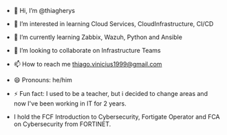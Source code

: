 - 👋 Hi, I’m @thiagherys
- 👀 I’m interested in learning Cloud Services, CloudInfrastructure, CI/CD 
- 🌱 I’m currently learning Zabbix, Wazuh, Python and Ansible
- 💞️ I’m looking to collaborate on Infrastructure Teams
- 📫 How to reach me thiago.vinicius1999@gmail.com 
- 😄 Pronouns: he/him
- ⚡ Fun fact: I used to be a teacher, but i decided to change areas and now I've been working in IT for 2 years.

- I hold the FCF Introduction to Cybersecurity, Fortigate Operator and FCA on Cybersecurity from FORTINET.

<!---
thiagherys/thiagherys is a ✨ special ✨ repository because its `README.md` (this file) appears on your GitHub profile.
You can click the Preview link to take a look at your changes.
--->
